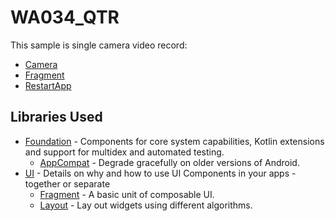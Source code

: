 WA034_QTR
=================
This sample is single camera video record:

* [Camera](https://developer.android.com/reference/android/hardware/Camera.html)
* [Fragment](https://developer.android.com/reference/android/app/Fragment.html)
* [RestartApp](https://qiita.com/Shiozawa/items/85f078ed57aed46f6b69.html)

Libraries Used
--------------
* [Foundation][0] - Components for core system capabilities, Kotlin extensions and support for
  multidex and automated testing.
  * [AppCompat][1] - Degrade gracefully on older versions of Android.
* [UI][2] - Details on why and how to use UI Components in your apps - together or separate
  * [Fragment][3] - A basic unit of composable UI.
  * [Layout][4] - Lay out widgets using different algorithms.

[0]: https://developer.android.com/jetpack/components
[1]: https://developer.android.com/topic/libraries/support-library/packages#v7-appcompat
[2]: https://developer.android.com/guide/topics/ui
[3]: https://developer.android.com/guide/components/fragments
[4]: https://developer.android.com/guide/topics/ui/declaring-layout
